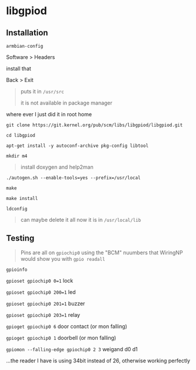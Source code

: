 # libgpiod

## Installation

`armbian-config`

Software > Headers

install that

Back > Exit

> puts it in `/usr/src`
>
> it is not available in package manager

where ever I just did it in root home

`git clone https://git.kernel.org/pub/scm/libs/libgpiod/libgpiod.git`

`cd libgpiod`

`apt-get install -y autoconf-archive pkg-config libtool`

`mkdir m4`

> install doxygen and help2man

`./autogen.sh --enable-tools=yes --prefix=/usr/local`

`make`

`make install`

`ldconfig`

> can maybe delete it all now it is in `/usr/local/lib`

## Testing

> Pins are all on `gpiochip0` using the "BCM" nuumbers that WiringNP would show you with `gpio readall`

`gpioinfo`

`gpioset gpiochip0 0=1` lock

`gpioset gpiochip0 200=1` led

`gpioset gpiochip0 201=1` buzzer

`gpioset gpiochip0 203=1` relay

`gpioget gpiochip0 6` door contact (or mon falling)

`gpioget gpiochip0 1` doorbell (or mon falling)

`gpiomon --falling-edge gpiochip0 2 3` weigand d0 d1

...the reader I have is using 34bit instead of 26, otherwise working perfectly
